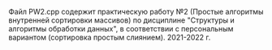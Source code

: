 Файл PW2.cpp содержит практическую работу №2 (Простые алгоритмы внутренней сортировки массивов) по дисциплине "Структуры и алгоритмы обработки данных", в соответствии с персональным вариантом (сортировка простым слиянием). 2021-2022 г. 
